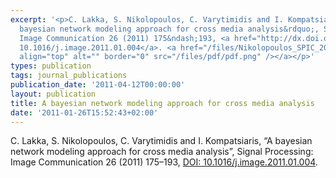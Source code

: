 ```yaml
---
excerpt: '<p>C. Lakka, S. Nikolopoulos, C. Varytimidis and I. Kompatsiaris, &ldquo;A
  bayesian network modeling approach for cross media analysis&rdquo;, Signal Processing:
  Image Communication 26 (2011) 175&ndash;193, <a href="http://dx.doi.org/10.1016/j.image.2011.01.004">DOI:
  10.1016/j.image.2011.01.004</a>. <a href="/files/Nikolopoulos_SPIC_2011_personal-copy.pdf"><img
  align="top" alt="" border="0" src="/files/pdf/pdf.png" /></a></p>'
types: publication
tags: journal_publications
publication_date: '2011-04-12T00:00:00'
layout: publication
title: A bayesian network modeling approach for cross media analysis
date: '2011-01-26T15:52:43+02:00'
---
```

<p>C. Lakka, S. Nikolopoulos, C. Varytimidis and I. Kompatsiaris, &ldquo;A bayesian network modeling approach for cross media analysis&rdquo;, Signal Processing: Image Communication 26 (2011) 175&ndash;193, <a href="http://dx.doi.org/10.1016/j.image.2011.01.004">DOI: 10.1016/j.image.2011.01.004</a>. <a href="/files/Nikolopoulos_SPIC_2011_personal-copy.pdf"><img align="top" alt="" border="0" src="/files/pdf/pdf.png" /></a></p>
